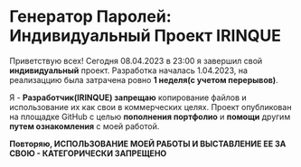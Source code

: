 # Генератор Паролей: Индивидуальный Проект IRINQUE

Приветствую всех! Сегодня 08.04.2023 в 23:00 я завершил свой **индивидуальный** проект. Разработка началась 1.04.2023, на реализаццию была затрачена ровно **1 неделя(с учетом перерывов)**.

Я - **Разработчик(IRINQUE) запрещаю** копирование файлов и использование их как свои в коммерческих целях. Проект опубликован на площадке GitHub с целью **пополнения портфолио** и
**помощи** другим **путем ознакомления** с моей работой. 

**Повторяю, ИСПОЛЬЗОВАНИЕ МОЕЙ РАБОТЫ И ВЫСТАВЛЕНИЕ ЕЕ ЗА СВОЮ - КАТЕГОРИЧЕСКИ ЗАПРЕЩЕНО**
